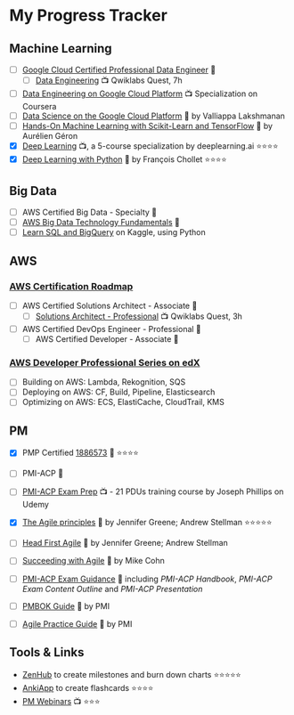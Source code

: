 # My Progress Tracker

## Machine Learning

 - [ ] [Google Cloud Certified Professional Data Engineer](https://cloud.google.com/certification/data-engineer) :ticket:
	 - [ ] [Data Engineering](https://qwiklabs.com/quests/25) :tv: Qwiklabs Quest, 7h
 - [ ] [Data Engineering on Google Cloud Platform](https://www.coursera.org/specializations/gcp-data-machine-learning) :tv:  Specialization on Coursera
 - [ ] [Data Science on the Google Cloud Platform](https://www.safaribooksonline.com/library/view/data-science-on/9781491974551/) :book: by Valliappa Lakshmanan
 - [ ] [Hands-On Machine Learning with Scikit-Learn and TensorFlow](https://www.safaribooksonline.com/library/view/hands-on-machine-learning/9781491962282/) :book: by Aurélien Géron
 - [x] [Deep Learning](https://www.coursera.org/account/accomplishments/specialization/Z23QYSJ94QTU) :tv:, a 5-course specialization by deeplearning.ai :star::star::star::star:
 - [x] [Deep Learning with Python](https://www.safaribooksonline.com/library/view/deep-learning-with/9781617294433/)  :book: by François Chollet :star::star::star::star:

## Big Data

- [ ] AWS Certified Big Data - Specialty  :ticket: 
- [ ] [AWS Big Data Technology Fundamentals](https://www.aws.training/transcript/curriculumplayer?transcriptId=tFJXk7lv8k6Bh3oyLkiuTA2)  :ticket:
- [ ] [Learn SQL and BigQuery](https://www.kaggle.com/learn/sql) on Kaggle, using Python

## AWS

### [AWS Certification Roadmap](https://aws.amazon.com/certification/#roadmap)

- [ ] AWS Certified Solutions Architect - Associate :ticket:
	- [ ] [Solutions Architect - Professional](https://qwiklabs.com/quests/11) :tv:  Qwiklabs Quest, 3h
- [ ] AWS Certified DevOps Engineer - Professional :ticket:
	- [ ] AWS Certified Developer - Associate :ticket:

### [AWS Developer Professional Series on edX](https://www.edx.org/aws-developer-professional-series)

 - [ ] Building on AWS: Lambda, Rekognition, SQS
 - [ ] Deploying on AWS: CF, Build, Pipeline, Elasticsearch
 - [ ] Optimizing on AWS: ECS, ElastiCache, CloudTrail, KMS

## PM

 - [x] PMP Certified [1886573](https://www.youracclaim.com/badges/dbebbbb6-c323-4f92-884a-1af0b55f87ad/public_url) :ticket: :star::star::star::star:
 - [ ] PMI-ACP :ticket:
 - [ ] [PMI-ACP Exam Prep](https://www.udemy.com/pmiacp_21pdus/learn/v4/t/practice/1023892/introduction) :tv: - 21 PDUs training course by Joseph Phillips on Udemy
 - [x] [The Agile principles](https://www.safaribooksonline.com/library/view/the-agile-principles/9781492036494/) :book: by Jennifer Greene; Andrew Stellman :star::star::star::star::star:
 - [ ] [Head First  Agile](https://www.safaribooksonline.com/library/view/head-first-agile/9781491944684/) :book: by Jennifer Greene; Andrew Stellman
 - [ ] [Succeeding with Agile](https://www.safaribooksonline.com/library/view/succeeding-with-agile/9780321660534/) :book: by Mike Cohn
 - [ ] [PMI-ACP Exam Guidance](https://www.pmi.org/certifications/types/agile-acp/exam-prep) :book: including *PMI-ACP Handbook*, *PMI-ACP Exam Content Outline* and *PMI-ACP Presentation*
 - [ ] [PMBOK Guide](https://www.safaribooksonline.com/library/view/a-guide-to/9781628253900/part01.xhtml) :book: by PMI
 - [ ] [Agile Practice Guide](https://www.safaribooksonline.com/library/view/agile-practice-guide/9781628253993/) :book: by PMI

    
## Tools & Links

- [ZenHub](https://app.zenhub.com/workspace/o/vochicong/progress/reports?report=burndown) to create milestones and burn down charts :star::star::star::star::star:
- [AnkiApp](https://www.ankiapp.com/) to create flashcards :star::star::star::star:
- [PM Webinars](https://www.projectmanagement.com/Webinars/webinarMainOnDemand.cfm) :tv: :star::star::star:



<!--stackedit_data:
eyJoaXN0b3J5IjpbMTcxMTM5NDg5MSwtOTk2ODcyMjQyLC0xOD
QxMjAzNDMwLC0xOTE4MjcyNzYyLDE5MjEyNzExNzgsLTEwNTI2
NTQ5MDYsMTU3MzU5Mjg5Myw3Nzc1Njg5OTQsODMzNzI3ODg4LD
E3MDkyMTI4NjUsNDM3ODc2NzY4LDEzMDI0MzA1NDIsMTgyMzE2
MDA0MSw4ODk0MTQ0NiwtMTM1MDU1MDczMiw4NTMwMDQ1MjEsMT
c0ODUzMjMzMCwtMzIwNDU5NjIsLTE3NzA0MDg1MDksMzYxNTgz
OTM1XX0=
-->